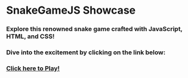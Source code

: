 # SnakeGameJS Showcase

### Explore this renowned snake game crafted with JavaScript, HTML, and CSS!
### Dive into the excitement by clicking on the link below:

### <a href="https://francienevaz.github.io/snakeGameJS/"> Click here to Play!</a>
